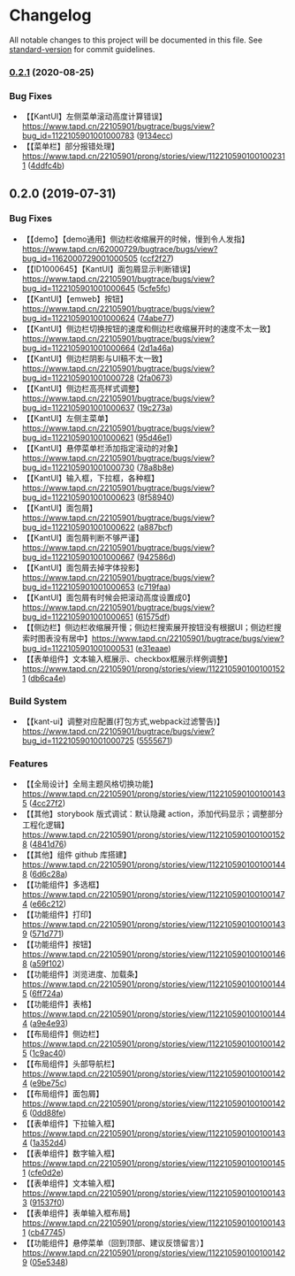 # Changelog

All notable changes to this project will be documented in this file. See [standard-version](https://github.com/conventional-changelog/standard-version) for commit guidelines.

### [0.2.1](https://github.com/1msoft/kant-ui/compare/v0.2.0...v0.2.1) (2020-08-25)


### Bug Fixes

* 【【KantUI】左侧菜单滚动高度计算错误】https://www.tapd.cn/22105901/bugtrace/bugs/view?bug_id=1122105901001000783 ([9134ecc](https://github.com/1msoft/kant-ui/commit/9134ecc))
* 【【菜单栏】部分报错处理】 https://www.tapd.cn/22105901/prong/stories/view/1122105901001002311 ([4ddfc4b](https://github.com/1msoft/kant-ui/commit/4ddfc4b))



## 0.2.0 (2019-07-31)


### Bug Fixes

* 【【demo】【demo通用】侧边栏收缩展开的时候，慢到令人发指】https://www.tapd.cn/62000729/bugtrace/bugs/view?bug_id=1162000729001000505 ([ccf2f27](https://github.com/1msoft/em-component/commit/ccf2f27))
* 【【ID1000645】【KantUI】面包屑显示判断错误】https://www.tapd.cn/22105901/bugtrace/bugs/view?bug_id=1122105901001000645 ([5cfe5fc](https://github.com/1msoft/em-component/commit/5cfe5fc))
* 【【KantUI】【emweb】按钮】https://www.tapd.cn/22105901/bugtrace/bugs/view?bug_id=1122105901001000624 ([74abe77](https://github.com/1msoft/em-component/commit/74abe77))
* 【【KantUI】侧边栏切换按钮的速度和侧边栏收缩展开时的速度不太一致】https://www.tapd.cn/22105901/bugtrace/bugs/view?bug_id=1122105901001000664 ([2d1a46a](https://github.com/1msoft/em-component/commit/2d1a46a))
* 【【KantUI】侧边栏阴影与UI稿不太一致】https://www.tapd.cn/22105901/bugtrace/bugs/view?bug_id=1122105901001000728 ([2fa0673](https://github.com/1msoft/em-component/commit/2fa0673))
* 【【KantUI】侧边栏高亮样式调整】https://www.tapd.cn/22105901/bugtrace/bugs/view?bug_id=1122105901001000637 ([19c273a](https://github.com/1msoft/em-component/commit/19c273a))
* 【【KantUI】左侧主菜单】https://www.tapd.cn/22105901/bugtrace/bugs/view?bug_id=1122105901001000621 ([95d46e1](https://github.com/1msoft/em-component/commit/95d46e1))
* 【【KantUI】悬停菜单栏添加指定滚动的对象】https://www.tapd.cn/22105901/bugtrace/bugs/view?bug_id=1122105901001000730 ([78a8b8e](https://github.com/1msoft/em-component/commit/78a8b8e))
* 【【KantUI】输入框，下拉框，各种框】https://www.tapd.cn/22105901/bugtrace/bugs/view?bug_id=1122105901001000623 ([8f58940](https://github.com/1msoft/em-component/commit/8f58940))
* 【【KantUI】面包屑】https://www.tapd.cn/22105901/bugtrace/bugs/view?bug_id=1122105901001000622 ([a887bcf](https://github.com/1msoft/em-component/commit/a887bcf))
* 【【KantUI】面包屑判断不够严谨】https://www.tapd.cn/22105901/bugtrace/bugs/view?bug_id=1122105901001000667 ([942586d](https://github.com/1msoft/em-component/commit/942586d))
* 【【KantUI】面包屑去掉字体投影】https://www.tapd.cn/22105901/bugtrace/bugs/view?bug_id=1122105901001000653 ([c719faa](https://github.com/1msoft/em-component/commit/c719faa))
* 【【KantUI】面包屑有时候会把滚动高度设置成0】https://www.tapd.cn/22105901/bugtrace/bugs/view?bug_id=1122105901001000651 ([61575df](https://github.com/1msoft/em-component/commit/61575df))
* 【【侧边栏】侧边栏收缩展开慢；侧边栏搜索展开按钮没有根据UI；侧边栏搜索时图表没有居中】https://www.tapd.cn/22105901/bugtrace/bugs/view?bug_id=1122105901001000531 ([e31eaae](https://github.com/1msoft/em-component/commit/e31eaae))
* 【【表单组件】文本输入框展示、checkbox框展示样例调整】 https://www.tapd.cn/22105901/prong/stories/view/1122105901001001521 ([db6ca4e](https://github.com/1msoft/em-component/commit/db6ca4e))


### Build System

* 【【kant-ui】调整对应配置(打包方式,webpack过滤警告)】https://www.tapd.cn/22105901/bugtrace/bugs/view?bug_id=1122105901001000725 ([5555671](https://github.com/1msoft/em-component/commit/5555671))


### Features

* 【【全局设计】全局主题风格切换功能】 https://www.tapd.cn/22105901/prong/stories/view/1122105901001001435 ([4cc27f2](https://github.com/1msoft/em-component/commit/4cc27f2))
* 【【其他】storybook 版式调试：默认隐藏 action，添加代码显示；调整部分工程化逻辑】 https://www.tapd.cn/22105901/prong/stories/view/1122105901001001528 ([4841d76](https://github.com/1msoft/em-component/commit/4841d76))
* 【【其他】组件 github 库搭建】 https://www.tapd.cn/22105901/prong/stories/view/1122105901001001448 ([6d6c28a](https://github.com/1msoft/em-component/commit/6d6c28a))
* 【【功能组件】多选框】 https://www.tapd.cn/22105901/prong/stories/view/1122105901001001474 ([e66c212](https://github.com/1msoft/em-component/commit/e66c212))
* 【【功能组件】打印】 https://www.tapd.cn/22105901/prong/stories/view/1122105901001001439 ([571d771](https://github.com/1msoft/em-component/commit/571d771))
* 【【功能组件】按钮】 https://www.tapd.cn/22105901/prong/stories/view/1122105901001001468 ([a59f102](https://github.com/1msoft/em-component/commit/a59f102))
* 【【功能组件】浏览进度、加载条】 https://www.tapd.cn/22105901/prong/stories/view/1122105901001001445 ([6ff724a](https://github.com/1msoft/em-component/commit/6ff724a))
* 【【功能组件】表格】 https://www.tapd.cn/22105901/prong/stories/view/1122105901001001444 ([a9e4e93](https://github.com/1msoft/em-component/commit/a9e4e93))
* 【【布局组件】侧边栏】 https://www.tapd.cn/22105901/prong/stories/view/1122105901001001425 ([1c9ac40](https://github.com/1msoft/em-component/commit/1c9ac40))
* 【【布局组件】头部导航栏】 https://www.tapd.cn/22105901/prong/stories/view/1122105901001001424 ([e9be75c](https://github.com/1msoft/em-component/commit/e9be75c))
* 【【布局组件】面包屑】 https://www.tapd.cn/22105901/prong/stories/view/1122105901001001426 ([0dd88fe](https://github.com/1msoft/em-component/commit/0dd88fe))
* 【【表单组件】下拉输入框】 https://www.tapd.cn/22105901/prong/stories/view/1122105901001001434 ([1a352d4](https://github.com/1msoft/em-component/commit/1a352d4))
* 【【表单组件】数字输入框】 https://www.tapd.cn/22105901/prong/stories/view/1122105901001001451 ([cfe0d2e](https://github.com/1msoft/em-component/commit/cfe0d2e))
* 【【表单组件】文本输入框】 https://www.tapd.cn/22105901/prong/stories/view/1122105901001001433 ([91537f0](https://github.com/1msoft/em-component/commit/91537f0))
* 【【表单组件】表单输入框布局】 https://www.tapd.cn/22105901/prong/stories/view/1122105901001001431 ([cb47745](https://github.com/1msoft/em-component/commit/cb47745))
* 【【功能组件】悬停菜单（回到顶部、建议反馈留言）】 https://www.tapd.cn/22105901/prong/stories/view/1122105901001001429 ([05e5348](https://github.com/1msoft/em-component/commit/05e5348))
